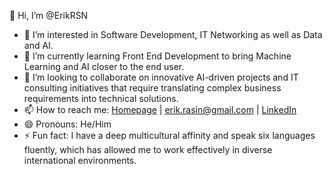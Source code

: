 👋 Hi, I’m @ErikRSN

- 👀 I’m interested in Software Development, IT Networking as well as Data and AI.
- 🌱 I’m currently learning Front End Development to bring Machine Learning and AI closer to the end user.
- 💞️ I’m looking to collaborate on innovative AI-driven projects and IT consulting initiatives that require translating complex business requirements into technical solutions.
- 📫 How to reach me: [Homepage](https://www.erikrasin.io/) | [erik.rasin@gmail.com](mailto:erik.rasin@gmail.com) | [LinkedIn](https://www.linkedin.com/in/erik-rasin/)
- 😄 Pronouns: He/Him
- ⚡ Fun fact: I have a deep multicultural affinity and speak six languages fluently, which has allowed me to work effectively in diverse international environments.

<!---
ErikRSN/ErikRSN is a ✨ special ✨ repository because its `README.md` (this file) appears on your GitHub profile.
You can click the Preview link to take a look at your changes.
--->
